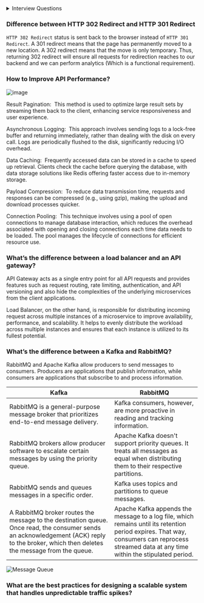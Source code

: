
<details>
<summary>
  Interview Questions
</summary>

 1. [Difference between HTTP 302 Redirect and HTTP 301 Redirect](#difference-between-http-302-redirect-and-http-301-redirect)
 1. [How to Improve API Performance?](#how-to-improve-api-performance)
 2. [What’s the difference between a load balancer and an API gateway?](#whats-the-difference-between-a-load-balancer-and-an-api-gateway)
 3. [What’s the difference between a Kafka and RabbitMQ?](#whats-the-difference-between-a-kafka-and-rabbitmq)
</details>

### Difference between HTTP 302 Redirect and HTTP 301 Redirect
`HTTP 302 Redirect` status is sent back to the browser instead of `HTTP 301 Redirect`. A 301 redirect means that the page has permanently moved to a new location. A 302 redirect means that the move is only temporary. Thus, returning 302 redirect will ensure all requests for redirection reaches to our backend and we can perform analytics (Which is a functional requirement).

### How to Improve API Performance?
![image](https://github.com/dhananjaya-poojari/Interview-preparation/assets/77887564/8d0ae19d-7ace-42e8-8db9-ff62739d4c4a)

Result Pagination: 
This method is used to optimize large result sets by streaming them back to the client, enhancing service responsiveness and user experience.

Asynchronous Logging: 
This approach involves sending logs to a lock-free buffer and returning immediately, rather than dealing with the disk on every call. Logs are periodically flushed to the disk, significantly reducing I/O overhead.

Data Caching: 
Frequently accessed data can be stored in a cache to speed up retrieval. Clients check the cache before querying the database, with data storage solutions like Redis offering faster access due to in-memory storage.

Payload Compression: 
To reduce data transmission time, requests and responses can be compressed (e.g., using gzip), making the upload and download processes quicker.

Connection Pooling: 
This technique involves using a pool of open connections to manage database interaction, which reduces the overhead associated with opening and closing connections each time data needs to be loaded. The pool manages the lifecycle of connections for efficient resource use.
### What’s the difference between a load balancer and an API gateway?
API Gateway acts as a single entry point for all API requests and provides features such as request routing, rate limiting, authentication, and API versioning and also hide the complexities of the underlying microservices from the client applications.

Load Balancer, on the other hand, is responsible for distributing incoming request across multiple instances of a microservice to improve availability, performance, and scalability. It helps to evenly distribute the workload across multiple instances and ensures that each instance is utilized to its fullest potential.

### What’s the difference between a Kafka and RabbitMQ?
RabbitMQ and Apache Kafka allow producers to send messages to consumers. Producers are applications that publish information, while consumers are applications that subscribe to and process information.

 | Kafka | RabbitMQ |
| ------------- | ------------- |
|RabbitMQ is a general-purpose message broker that prioritizes end-to-end message delivery.|Kafka consumers, however, are more proactive in reading and tracking information.|
|RabbitMQ brokers allow producer software to escalate certain messages by using the priority queue.|Apache Kafka doesn't support priority queues. It treats all messages as equal when distributing them to their respective partitions. |
|RabbitMQ sends and queues messages in a specific order. |Kafka uses topics and partitions to queue messages.|
|A RabbitMQ broker routes the message to the destination queue. Once read, the consumer sends an acknowledgement (ACK) reply to the broker, which then deletes the message from the queue.|Apache Kafka appends the message to a log file, which remains until its retention period expires. That way, consumers can reprocess streamed data at any time within the stipulated period.|

![Message Queue](https://github.com/dhananjaya-poojari/Interview-preparation/assets/77887564/5a350516-63c7-4c3d-b121-9ed7e2863023)

### What are the best practices for designing a scalable system that handles unpredictable traffic spikes?
